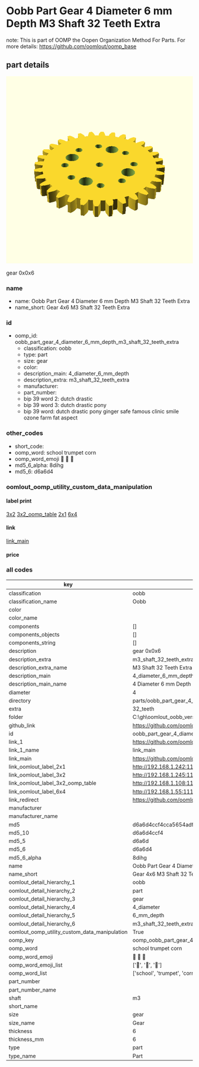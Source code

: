 # Oobb Part Gear 4 Diameter 6 mm Depth M3 Shaft 32 Teeth Extra  

note: This is part of OOMP the Oopen Organization Method For Parts. For more details: https://github.com/oomlout/oomp_base

##  part details
  

[![](3dpr.png)](3dpr.png)

gear 0x0x6



### name
* name: Oobb Part Gear 4 Diameter 6 mm Depth M3 Shaft 32 Teeth Extra
* name_short: Gear 4x6 M3 Shaft 32 Teeth Extra
### id
* oomp_id: oobb_part_gear_4_diameter_6_mm_depth_m3_shaft_32_teeth_extra
  * classification: oobb
  * type: part
  * size: gear
  * color: 
  * description_main: 4_diameter_6_mm_depth
  * description_extra: m3_shaft_32_teeth_extra
  * manufacturer: 
  * part_number: 
  * bip 39 word 2: dutch drastic
  * bip 39 word 3: dutch drastic pony
  * bip 39 word: dutch drastic pony ginger safe famous clinic smile ozone farm fat aspect

### other_codes
* short_code: 
* oomp_word: school trumpet corn
* oomp_word_emoji :school: :trumpet: :corn:
* md5_6_alpha: 8dihg
* md5_6: d6a6d4






### oomlout_oomp_utility_custom_data_manipulation
#### label print
[3x2](http://192.168.1.245:1112/?label=oomp%208dihg)
[3x2_oomp_table](http://192.168.1.108:1112/?label=oomp%208dihg)
[2x1](http://192.168.1.242:1112/?label=oomp%208dihg)
[6x4](http://192.168.1.55:1112/?label=oomp%208dihg)    

#### link

[link_main](https://github.com/oomlout/oomlout_oobb_version_4_generated_parts/tree/main/navigation_oomp/oobb/part/gear/4_diameter_6_mm_depth/m3_shaft_32_teeth_extra/part)                              

#### price







### all codes 
| key | value |  
| --- | --- |  
| classification | oobb |  
| classification_name | Oobb |  
| color |  |  
| color_name |  |  
| components | [] |  
| components_objects | [] |  
| components_string | [] |  
| description | gear 0x0x6 |  
| description_extra | m3_shaft_32_teeth_extra |  
| description_extra_name | M3 Shaft 32 Teeth Extra |  
| description_main | 4_diameter_6_mm_depth |  
| description_main_name | 4 Diameter 6 mm Depth |  
| diameter | 4 |  
| directory | parts/oobb_part_gear_4_diameter_6_mm_depth_m3_shaft_32_teeth_extra |  
| extra | 32_teeth |  
| folder | C:\gh\oomlout_oobb_version_4_generated_parts\parts\oobb_part_gear_4_diameter_6_mm_depth_m3_shaft_32_teeth_extra |  
| github_link | https://github.com/oomlout/oomlout_oomp_part_src/tree/main/parts/oobb_part_gear_4_diameter_6_mm_depth_m3_shaft_32_teeth_extra |  
| id | oobb_part_gear_4_diameter_6_mm_depth_m3_shaft_32_teeth_extra |  
| link_1 | https://github.com/oomlout/oomlout_oobb_version_4_generated_parts/tree/main/navigation_oomp/oobb/part/gear/4_diameter_6_mm_depth/m3_shaft_32_teeth_extra/part |  
| link_1_name | link_main |  
| link_main | https://github.com/oomlout/oomlout_oobb_version_4_generated_parts/tree/main/navigation_oomp/oobb/part/gear/4_diameter_6_mm_depth/m3_shaft_32_teeth_extra/part |  
| link_oomlout_label_2x1 | http://192.168.1.242:1112/?label=oomp%208dihg |  
| link_oomlout_label_3x2 | http://192.168.1.245:1112/?label=oomp%208dihg |  
| link_oomlout_label_3x2_oomp_table | http://192.168.1.108:1112/?label=oomp%208dihg |  
| link_oomlout_label_6x4 | http://192.168.1.55:1112/?label=oomp%208dihg |  
| link_redirect | https://github.com/oomlout/oomlout_oobb_version_4_generated_parts/tree/main/parts/oobb_gear_04_06_ex_32_teeth_sh_m3 |  
| manufacturer |  |  
| manufacturer_name |  |  
| md5 | d6a6d4ccf4cca5654adf06214fd09223 |  
| md5_10 | d6a6d4ccf4 |  
| md5_5 | d6a6d |  
| md5_6 | d6a6d4 |  
| md5_6_alpha | 8dihg |  
| name | Oobb Part Gear 4 Diameter 6 mm Depth M3 Shaft 32 Teeth Extra |  
| name_short | Gear 4x6 M3 Shaft 32 Teeth Extra |  
| oomlout_detail_hierarchy_1 | oobb |  
| oomlout_detail_hierarchy_2 | part |  
| oomlout_detail_hierarchy_3 | gear |  
| oomlout_detail_hierarchy_4 | 4_diameter |  
| oomlout_detail_hierarchy_5 | 6_mm_depth |  
| oomlout_detail_hierarchy_6 | m3_shaft_32_teeth_extra |  
| oomlout_oomp_utility_custom_data_manipulation | True |  
| oomp_key | oomp_oobb_part_gear_4_diameter_6_mm_depth_m3_shaft_32_teeth_extra |  
| oomp_word | school trumpet corn |  
| oomp_word_emoji | :school: :trumpet: :corn: |  
| oomp_word_emoji_list | [':school:', ':trumpet:', ':corn:'] |  
| oomp_word_list | ['school', 'trumpet', 'corn'] |  
| part_number |  |  
| part_number_name |  |  
| shaft | m3 |  
| short_name |  |  
| size | gear |  
| size_name | Gear |  
| thickness | 6 |  
| thickness_mm | 6 |  
| type | part |  
| type_name | Part |  

